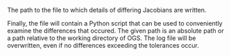 The path to the file to which details of differing Jacobians are written.

Finally, the file will contain a Python script that can be used to conveniently
examine the differences that occured.
The given path is an absolute path or a path relative to the working directory
of OGS.
The log file will be overwritten, even if no differences exceeding the
tolerances occur.
